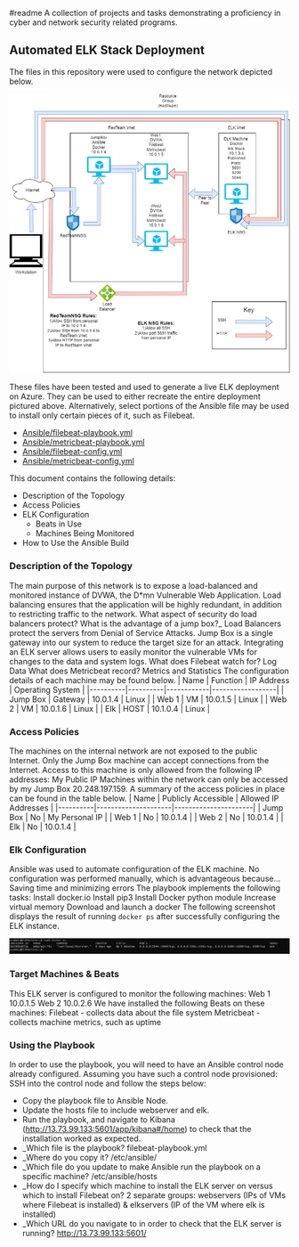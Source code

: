 #readme
A collection of projects and tasks demonstrating a proficiency in cyber and network security related programs.
## Automated ELK Stack Deployment
The files in this repository were used to configure the network depicted below.

![alt text](https://github.com/jtmurphyjr/fluffy-pancake/blob/main/Diagrams/Network%20Diagram.jpg "Network Diagram")

These files have been tested and used to generate a live ELK deployment on Azure. They can be used to either recreate the entire deployment pictured above. Alternatively, select portions of the Ansible file may be used to install only certain pieces of it, such as Filebeat.

- [Ansible/filebeat-playbook.yml](Ansible/filebeat-playbook.yml)
- [Ansible/metricbeat-playbook.yml](Ansible/metricbeat-playbook.yml)
- [Ansible/filebeat-config.yml](Ansible/filebeat-config.yml)
- [Ansible/metricbeat-config.yml](Ansible/metricbeat-config.yml)

This document contains the following details:
- Description of the Topology
- Access Policies
- ELK Configuration
  - Beats in Use
  - Machines Being Monitored
- How to Use the Ansible Build
### Description of the Topology
The main purpose of this network is to expose a load-balanced and monitored instance of DVWA, the D*mn Vulnerable Web Application.
Load balancing ensures that the application will be highly redundant, in addition to restricting traffic to the network.
What aspect of security do load balancers protect? What is the advantage of a jump box?_
Load Balancers protect the servers from Denial of Service Attacks. Jump Box is a single gateway into our system to reduce the target size for an attack.
Integrating an ELK server allows users to easily monitor the vulnerable VMs for changes to the data and system logs.
What does Filebeat watch for? Log Data
What does Metricbeat record? Metrics and Statistics
The configuration details of each machine may be found below.
| Name     | Function | IP Address | Operating System |
|----------|----------|------------|------------------|
| Jump Box | Gateway  | 10.0.1.4   | Linux            |
| Web 1    |  VM      | 10.0.1.5   | Linux            |
| Web 2    |  VM      | 10.0.1.6   | Linux            |
| Elk      |  HOST    | 10.1.0.4   | Linux            |
### Access Policies
The machines on the internal network are not exposed to the public Internet. 
Only the Jump Box machine can accept connections from the Internet. Access to this machine is only allowed from the following IP addresses:
My Public IP
Machines within the network can only be accessed by my Jump Box 20.248.197.159.
A summary of the access policies in place can be found in the table below.
| Name     | Publicly Accessible | Allowed IP Addresses |
|----------|---------------------|----------------------|
| Jump Box | No                  | My Personal IP       |
| Web 1    | No                  | 10.0.1.4             |
| Web 2    | No                  | 10.0.1.4             |
| Elk      | No                  | 10.0.1.4             |
### Elk Configuration
Ansible was used to automate configuration of the ELK machine. No configuration was performed manually, which is advantageous because...
Saving time and minimizing errors
The playbook implements the following tasks:
Install docker.io
Install pip3
Install Docker python module
Increase virtual memory
Download and launch a docker
The following screenshot displays the result of running `docker ps` after successfully configuring the ELK instance.

![alt text](https://github.com/jtmurphyjr/fluffy-pancake/blob/main/Images/Docker_ps.png "docker ps")

### Target Machines & Beats
This ELK server is configured to monitor the following machines:
Web 1 10.0.1.5
Web 2 10.0.2.6
We have installed the following Beats on these machines:
Filebeat - collects data about the file system
Metricbeat - collects machine metrics, such as uptime
### Using the Playbook
In order to use the playbook, you will need to have an Ansible control node already configured. Assuming you have such a control node provisioned: 
SSH into the control node and follow the steps below:
- Copy the playbook file to Ansible Node.
- Update the hosts file to include webserver and elk.
- Run the playbook, and navigate to Kibana (http://13.73.99.133:5601/app/kibana#/home) to check that the installation worked as expected.
- _Which file is the playbook? filebeat-playbook.yml
- _Where do you copy it? /etc/ansible/
- _Which file do you update to make Ansible run the playbook on a specific machine? /etc/ansible/hosts
- _How do I specify which machine to install the ELK server on versus which to install Filebeat on? 2 separate groups: webservers (IPs of VMs where Filebeat is installed) & elkservers (IP of the VM where elk is installed)
- _Which URL do you navigate to in order to check that the ELK server is running? http://13.73.99.133:5601/
